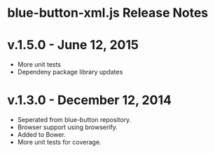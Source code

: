 # blue-button-xml.js Release Notes

# v.1.5.0 - June 12, 2015
- More unit tests
- Dependeny package library updates

# v.1.3.0 - December 12, 2014
- Seperated from blue-button repository.
- Browser support using browserify.
- Added to Bower.
- More unit tests for coverage.

